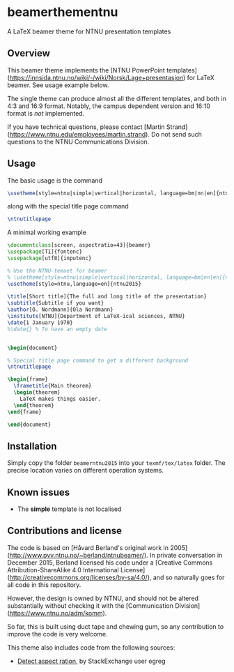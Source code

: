 # beamerthementnu
A LaTeX beamer theme for NTNU presentation templates

## Overview

This beamer theme implements the [NTNU PowerPoint templates]
(https://innsida.ntnu.no/wiki/-/wiki/Norsk/Lage+presentasjon) for LaTeX
beamer. See usage example below.

The single theme can produce almost all the different templates, and
both in 4:3 and 16:9 format. Notably, the campus dependent version and
16:10 format is *not* implemented.

If you have technical questions, please contact [Martin Strand]
(https://www.ntnu.edu/employees/martin.strand). Do not send such 
questions to the NTNU Communications Division.


## Usage

The basic usage is the command

```latex
\usetheme[style=ntnu|simple|vertical|horizontal, language=bm|nn|en]{ntnu2015}
```

along with the special title page command

```latex
\ntnutitlepage
```

A minimal working example

```latex
\documentclass[screen, aspectratio=43]{beamer}
\usepackage[T1]{fontenc}
\usepackage[utf8]{inputenc}

% Use the NTNU-temaet for beamer 
% \usetheme[style=ntnu|simple|vertical|horizontal, language=bm|nn|en]{ntnu2015}
\usetheme[style=ntnu,language=en]{ntnu2015}
 
\title[Short title]{The full and long title of the presentation}
\subtitle{Subtitle if you want}
\author[O. Nordmann]{Ola Nordmann}
\institute[NTNU]{Department of LaTeX-ical sciences, NTNU}
\date{1 January 1970}
%\date{} % To have an empty date


\begin{document}

% Special title page command to get a different background
\ntnutitlepage

\begin{frame}
  \frametitle{Main theorem}
  \begin{theorem}
    LaTeX makes things easier.
  \end{theorem}
\end{frame}

\end{document}
```


## Installation

Simply copy the folder `beamerntnu2015` into your `texmf/tex/latex` folder. 
The precise location varies on different operation systems. 


## Known issues

 - The **simple** template is not localised


## Contributions and license

The code is based on [Håvard Berland's original work in 2005]
(http://www.pvv.ntnu.no/~berland/ntnubeamer/). In private conversation
in December 2015, Berland licensed his code under a [Creative Commons 
Attribution-ShareAlike 4.0 International License]
(http://creativecommons.org/licenses/by-sa/4.0/), and so naturally goes 
for all code in this repository.

However, the design is owned by NTNU, and should not be altered 
substantially without checking it with the [Communication Division]
(https://www.ntnu.no/adm/komm).

So far, this is built using duct tape and chewing gum, so any 
contribution to improve the code is very welcome.

This theme also includes code from the following sources:
 - [Detect aspect ration](http://tex.stackexchange.com/questions/123106/detect-aspect-ratio-in-beamer), by StackExchange user egreg

